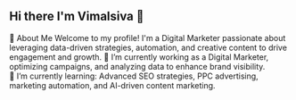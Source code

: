 ## Hi there I'm Vimalsiva 👋
🌟 About Me
Welcome to my profile! I'm a Digital Marketer passionate about leveraging data-driven strategies, automation, and creative content to drive engagement and growth.
🔭 I’m currently working as a Digital Marketer, optimizing campaigns, and analyzing data to enhance brand visibility.	
🌱 I’m currently learning: Advanced SEO strategies, PPC advertising, marketing automation, and AI-driven content marketing.	
